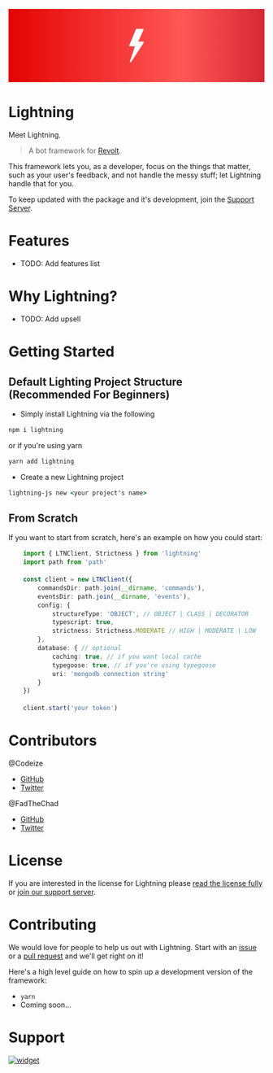 ![Lightning Banner](assets/Lightning-Banner.png)
# Lightning

Meet Lightning. 

> A bot framework for [Revolt](https://revolt.chat). 

This framework lets you, as a developer, focus on the things that matter, such as your user's feedback, and not handle the messy stuff; let Lightning handle that for you.

To keep updated with the package and it's development, join the [Support Server](#support).

# Features
- TODO: Add features list

# Why Lightning?
- TODO: Add upsell

# Getting Started
## Default Lighting Project Structure (Recommended For Beginners)
- Simply install Lightning via the following
```cmd
npm i lightning
```
or if you're using yarn
```cmd
yarn add lightning
```

- Create a new Lightning project
```cmd
lightning-js new <your project's name>
```
## From Scratch
If you want to start from scratch, here's an example on how you could start:

```typescript
    import { LTNClient, Strictness } from 'lightning'
    import path from 'path'

    const client = new LTNClient({
        commandsDir: path.join(__dirname, 'commands'),
        eventsDir: path.join(__dirname, 'events'),
        config: {
            structureType: 'OBJECT', // OBJECT | CLASS | DECORATOR
            typescript: true,
            strictness: Strictness.MODERATE // HIGH | MODERATE | LOW
        },
        database: { // optional
            caching: true, // if you want local cache
            typegoose: true, // if you're using typegoose
            uri: 'mongodb connection string'
        }
    })

    client.start('your token')
```

# Contributors
@Codeize
- [GitHub](https://github.com/Codeize)
- [Twitter](https://twitter.com/Codeize)

@FadTheChad
- [GitHub](https://github.com/FadTheChad)
- [Twitter](https://twitter.com/DankML_Pk)


# License
If you are interested in the license for Lightning please [read the license fully](https://github.com/TeamNorden/legal/blob/main/LICENSE.md) or [join our support server](#support).

# Contributing
We would love for people to help us out with Lightning. Start with an [issue](https://github.com/TeamNorden/issues/new) or a [pull request](https://github.com/TeamNorden/pulls/new) and we'll get right on it!

Here's a high level guide on how to spin up a development version of the framework:
- `yarn`
- Coming soon...


# Support
[![widget](https://invidget.switchblade.xyz/854739172580655134)](https://discord.gg/7syTGCkZs8)
